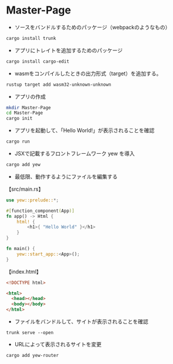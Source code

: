 
# Master-Page

- ソースをバンドルするためのパッケージ（webpackのようなもの）
```bash
cargo install trunk
```

- アプリにトレイトを追加するためのパッケージ
```bash
cargo install cargo-edit
```

- wasmをコンパイルしたときの出力形式（target）を追加する。
```bash
rustup target add wasm32-unknown-unknown
```

- アプリの作成
```bash
mkdir Master-Page
cd Master-Page
cargo init
```

- アプリを起動して、「Hello World!」が表示されることを確認
```bash
cargo run
```

- JSXで記載するフロントフレームワーク yew を導入
```bash
cargo add yew
```

- 最低限、動作するようにファイルを編集する

【src/main.rs】
```rust
use yew::prelude::*;

#[function_component(App)]
fn app() -> Html {
    html! {
        <h1>{ "Hello World" }</h1>
    }
}

fn main() {
    yew::start_app::<App>();
}
```

【index.html】
```html
<!DOCTYPE html>

<html>
  <head></head>
  <body></body>
</html>
```

- ファイルをバンドルして、サイトが表示されることを確認
```
trunk serve --open
```

- URLによって表示されるサイトを変更

```
cargo add yew-router
```
